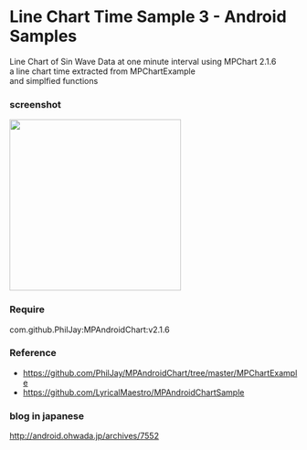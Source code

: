 Line Chart Time Sample 3 - Android Samples
===============

Line Chart of 
Sin Wave Data at one minute interval using MPChart 2.1.6<br/> 
a line chart time extracted from MPChartExample <br/>
 and simplfied functions <br/>
### screenshot <br/>

<image src="https://raw.githubusercontent.com/ohwada/Android_Samples/master/LineChartTimeSample3/screenshot/screenshot_line_vhart_time.png" width="300" /><br/>

### Require
com.github.PhilJay:MPAndroidChart:v2.1.6

### Reference
- https://github.com/PhilJay/MPAndroidChart/tree/master/MPChartExample <br/>
- https://github.com/LyricalMaestro/MPAndroidChartSample<br/>

### blog in japanese
http://android.ohwada.jp/archives/7552



